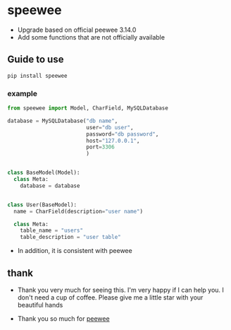 # speewee
* Upgrade based on official peewee 3.14.0
* Add some functions that are not officially available

## Guide to use
`pip install speewee`

### example

```python
from speewee import Model, CharField, MySQLDatabase

database = MySQLDatabase("db name",
                         user="db user",
                         password="db password",
                         host="127.0.0.1",
                         port=3306
                         )


class BaseModel(Model):
  class Meta:
    database = database


class User(BaseModel):
  name = CharField(description="user name")

  class Meta:
    table_name = "users"
    table_description = "user table"
```

* In addition, it is consistent with peewee
## thank
* Thank you very much for seeing this. I'm very happy if I can help you. I don't need a cup of coffee. Please give me a 
  little star with your beautiful hands
  
* Thank you so much for [peewee](https://github.com/coleifer/peewee)
